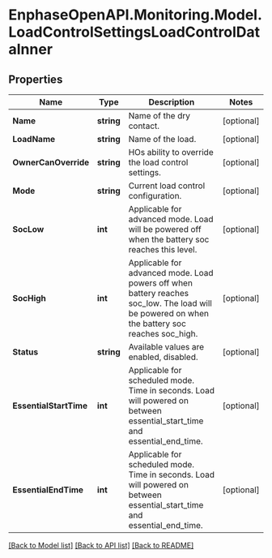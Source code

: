 # EnphaseOpenAPI.Monitoring.Model.LoadControlSettingsLoadControlDataInner

## Properties

Name | Type | Description | Notes
------------ | ------------- | ------------- | -------------
**Name** | **string** | Name of the dry contact. | [optional] 
**LoadName** | **string** | Name of the load. | [optional] 
**OwnerCanOverride** | **string** | HOs ability to override the load control settings. | [optional] 
**Mode** | **string** | Current load control configuration. | [optional] 
**SocLow** | **int** | Applicable for advanced mode. Load will be powered off when the battery soc reaches this level. | [optional] 
**SocHigh** | **int** | Applicable for advanced mode. Load powers off when battery reaches soc_low. The load will be powered on when the battery soc reaches soc_high. | [optional] 
**Status** | **string** | Available values are enabled, disabled. | [optional] 
**EssentialStartTime** | **int** | Applicable for scheduled mode. Time in seconds. Load will powered on between essential_start_time and essential_end_time. | [optional] 
**EssentialEndTime** | **int** | Applicable for scheduled mode. Time in seconds. Load will powered on between essential_start_time and essential_end_time. | [optional] 

[[Back to Model list]](../README.md#documentation-for-models) [[Back to API list]](../README.md#documentation-for-api-endpoints) [[Back to README]](../README.md)

